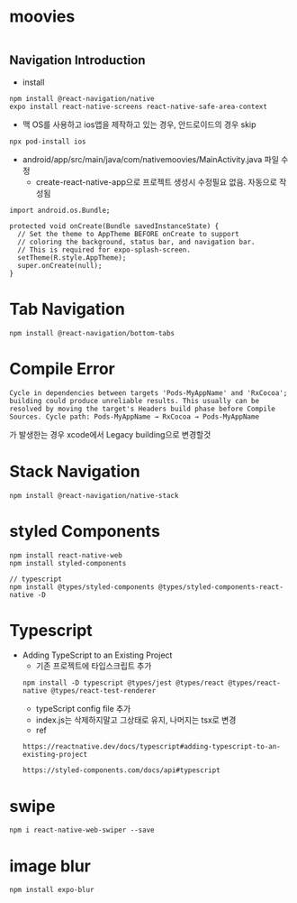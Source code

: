 # moovies

```

```
## Navigation Introduction
- install
```
npm install @react-navigation/native
expo install react-native-screens react-native-safe-area-context
```
- 맥 OS를 사용하고 ios앱을 제작하고 있는 경우, 안드로이드의 경우 skip
```
npx pod-install ios
```

- android/app/src/main/java/com/nativemoovies/MainActivity.java 파일 수정
  - create-react-native-app으로 프로젝트 생성시 수정필요 없음. 자동으로 작성됨
``` 
import android.os.Bundle;

protected void onCreate(Bundle savedInstanceState) {
  // Set the theme to AppTheme BEFORE onCreate to support 
  // coloring the background, status bar, and navigation bar.
  // This is required for expo-splash-screen.
  setTheme(R.style.AppTheme);
  super.onCreate(null);
}
```

# Tab Navigation 

```
npm install @react-navigation/bottom-tabs
```

# Compile Error
```
Cycle in dependencies between targets 'Pods-MyAppName' and 'RxCocoa'; building could produce unreliable results. This usually can be resolved by moving the target's Headers build phase before Compile Sources. Cycle path: Pods-MyAppName → RxCocoa → Pods-MyAppName
```
가 발생한는 경우 xcode에서 Legacy building으로 변경할것 

# Stack Navigation 

```
npm install @react-navigation/native-stack
```

# styled Components 

```
npm install react-native-web
npm install styled-components

// typescript
npm install @types/styled-components @types/styled-components-react-native -D
```

# Typescript 
- Adding TypeScript to an Existing Project
  - 기존 프로젝트에 타입스크립트 추가 
  ```
  npm install -D typescript @types/jest @types/react @types/react-native @types/react-test-renderer
  ```
  - typeScript config file 추가
  - index.js는 삭제하지말고 그상태로 유지, 나머지는 tsx로 변경
  - ref 
  ```
  https://reactnative.dev/docs/typescript#adding-typescript-to-an-existing-project

  https://styled-components.com/docs/api#typescript
  ```


# swipe
```
npm i react-native-web-swiper --save
```

# image blur 
```
npm install expo-blur
```